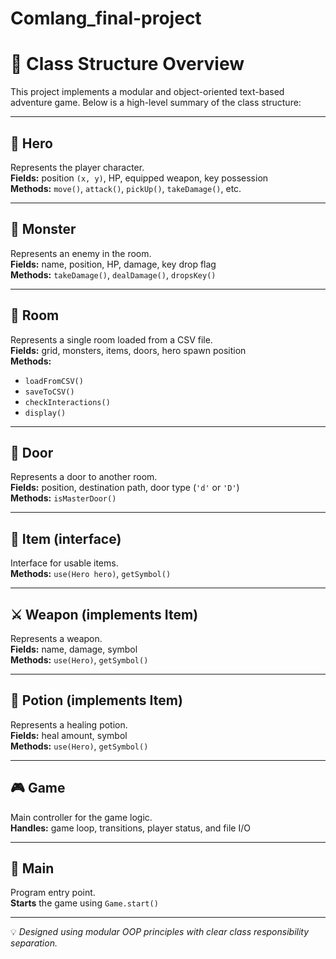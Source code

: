 # Comlang_final-project

# 🧩 Class Structure Overview

This project implements a modular and object-oriented text-based adventure game. Below is a high-level summary of the class structure:

---

## 🧍 Hero
Represents the player character.  
**Fields:** position `(x, y)`, HP, equipped weapon, key possession  
**Methods:** `move()`, `attack()`, `pickUp()`, `takeDamage()`, etc.

---

## 👾 Monster
Represents an enemy in the room.  
**Fields:** name, position, HP, damage, key drop flag  
**Methods:** `takeDamage()`, `dealDamage()`, `dropsKey()`

---

## 🧱 Room
Represents a single room loaded from a CSV file.  
**Fields:** grid, monsters, items, doors, hero spawn position  
**Methods:**  
- `loadFromCSV()`  
- `saveToCSV()`  
- `checkInteractions()`  
- `display()`  

---

## 🚪 Door
Represents a door to another room.  
**Fields:** position, destination path, door type (`'d'` or `'D'`)  
**Methods:** `isMasterDoor()`

---

## 🧪 Item (interface)
Interface for usable items.  
**Methods:** `use(Hero hero)`, `getSymbol()`

---

## ⚔️ Weapon (implements Item)
Represents a weapon.  
**Fields:** name, damage, symbol  
**Methods:** `use(Hero)`, `getSymbol()`

---

## 🧴 Potion (implements Item)
Represents a healing potion.  
**Fields:** heal amount, symbol  
**Methods:** `use(Hero)`, `getSymbol()`

---

## 🎮 Game
Main controller for the game logic.  
**Handles:** game loop, transitions, player status, and file I/O

---

## 🚀 Main
Program entry point.  
**Starts** the game using `Game.start()`

---

💡 *Designed using modular OOP principles with clear class responsibility separation.*

